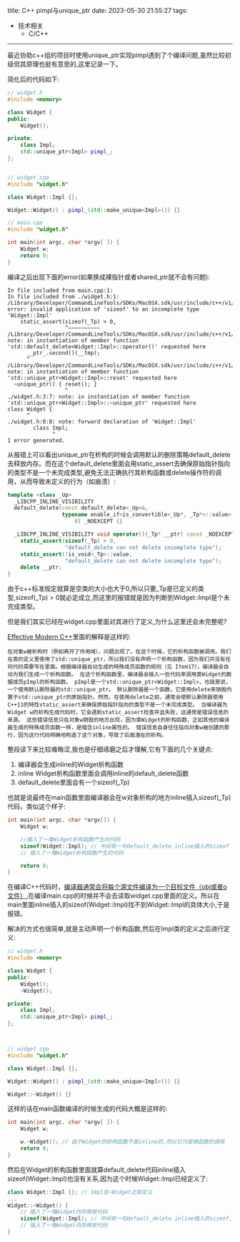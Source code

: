 title: C++ pimpl与unique_ptr
date: 2023-05-30 21:55:27
tags:
  - 技术相关
	- C/C++
---

最近协助c++组的项目时使用unique\_ptr实现pimpl遇到了个编译问题,虽然比较初级但其原理也挺有意思的,这里记录一下。

简化后的代码如下:

```C++
// widget.h
#include <memory>

class Widget {
public:
	Widget();

private:
	class Impl;
	std::unique_ptr<Impl> pimpl_;
};


// widget.cpp
#include "widget.h"

class Widget::Impl {};

Widget::Widget() : pimpl_(std::make_unique<Impl>()) {}

// main.cpp
#include "widget.h"

int main(int argc, char *argv[ ]) {
	Widget w;
	return 0;
}
```

编译之后出现下面的error(如果换成裸指针或者shared\_ptr就不会有问题):

```
In file included from main.cpp:1:
In file included from ./widget.h:1:
/Library/Developer/CommandLineTools/SDKs/MacOSX.sdk/usr/include/c++/v1/memory:1424:19: error: invalid application of 'sizeof' to an incomplete type 'Widget::Impl'
    static_assert(sizeof(_Tp) > 0,
                  ^~~~~~~~~~~
/Library/Developer/CommandLineTools/SDKs/MacOSX.sdk/usr/include/c++/v1/memory:1689:7: note: in instantiation of member function 'std::default_delete<Widget::Impl>::operator()' requested here
      __ptr_.second()(__tmp);
      ^
/Library/Developer/CommandLineTools/SDKs/MacOSX.sdk/usr/include/c++/v1/memory:1643:19: note: in instantiation of member function 'std::unique_ptr<Widget::Impl>::reset' requested here
  ~unique_ptr() { reset(); }
                  ^
./widget.h:3:7: note: in instantiation of member function 'std::unique_ptr<Widget::Impl>::~unique_ptr' requested here
class Widget {
      ^
./widget.h:8:8: note: forward declaration of 'Widget::Impl'
        class Impl;
              ^
1 error generated.
```

从报错上可以看出unique\_ptr在析构的时候会调用默认的删除策略default\_delete去释放内存。而在这个default\_delete里面会用static\_assert去确保原始指针指向的类型不是一个未完成类型,避免无法正确执行其析构函数或delete操作符的调用，从而导致未定义的行为（如崩溃）:

```c++
template <class _Up>
  _LIBCPP_INLINE_VISIBILITY
  default_delete(const default_delete<_Up>&,
                 typename enable_if<is_convertible<_Up*, _Tp*>::value>::type* =
                     0) _NOEXCEPT {}

  _LIBCPP_INLINE_VISIBILITY void operator()(_Tp* __ptr) const _NOEXCEPT {
    static_assert(sizeof(_Tp) > 0,
                  "default_delete can not delete incomplete type");
    static_assert(!is_void<_Tp>::value,
                  "default_delete can not delete incomplete type");
    delete __ptr;
}
```

由于c++标准规定就算是空类的大小也大于0,所以只要\_Tp是已定义的类型,sizeof(\_Tp) > 0就必定成立,而这里的报错就是因为判断到Widget::Impl是个未完成类型。

但是我们其实已经在widget.cpp里面对其进行了定义,为什么这里还会未完整呢?

[Effective Modern C++](https://cntransgroup.github.io/EffectiveModernCppChinese/4.SmartPointers/item22.html)里面的解释是这样的:

```
在对象w被析构时（例如离开了作用域），问题出现了。在这个时候，它的析构函数被调用。我们在类的定义里使用了std::unique_ptr，所以我们没有声明一个析构函数，因为我们并没有任何代码需要写在里面。根据编译器自动生成的特殊成员函数的规则（见 Item17），编译器会自动为我们生成一个析构函数。 在这个析构函数里，编译器会插入一些代码来调用类Widget的数据成员pImpl的析构函数。 pImpl是一个std::unique_ptr<Widget::Impl>，也就是说，一个使用默认删除器的std::unique_ptr。 默认删除器是一个函数，它使用delete来销毁内置于std::unique_ptr的原始指针。然而，在使用delete之前，通常会使默认删除器使用C++11的特性static_assert来确保原始指针指向的类型不是一个未完成类型。 当编译器为Widget w的析构生成代码时，它会遇到static_assert检查并且失败，这通常是错误信息的来源。 这些错误信息只在对象w销毁的地方出现，因为类Widget的析构函数，正如其他的编译器生成的特殊成员函数一样，是暗含inline属性的。 错误信息自身往往指向对象w被创建的那行，因为这行代码明确地构造了这个对象，导致了后面潜在的析构。
```

整段读下来比较难晦涩,我也是仔细琢磨之后才理解,它有下面的几个关键点:

1. 编译器会生成inline的Widget析构函数
2. inline Widget析构函数里面会调用inline的default\_delete函数
3. default\_delete里面会有一个sizeof(\_Tp)

也就是说最终在main函数里面编译器会在w对象析构的地方inline插入sizeof(\_Tp)代码，类似这个样子:

```c++
int main(int argc, char *argv[]) {
    Widget w;

    //插入了一堆Widget析构函数产生的代码
    sizeof(Widget::Impl); // 中间有一句default_delete inline插入的sizeof
    // 插入了一堆Widget析构函数产生的代码

    return 0;
}
```

在编译C++代码时，[编译器通常会将每个源文件编译为一个目标文件（obj或者o文件）](https://blog.islinjw.cn/2018/07/29/%E5%86%99%E7%BB%99%E5%AE%89%E5%8D%93%E7%A8%8B%E5%BA%8F%E5%91%98%E7%9A%84cc-%E7%BC%96%E8%AF%91%E5%85%A5%E9%97%A8/),在编译main.cpp的时候并不会去读取widget.cpp里面的定义。所以在main里面inline插入的sizeof(Widget::Impl)找不到Widget::Impl的具体大小,于是报错。


解决的方式也很简单,就是主动声明一个析构函数,然后在Impl类的定义之后进行定义:


```C++
// widget.h
#include <memory>

class Widget {
public:
	Widget();
	~Widget();

private:
	class Impl;
	std::unique_ptr<Impl> pimpl_;
};



// widget.cpp
#include "widget.h"

class Widget::Impl {};

Widget::Widget() : pimpl_(std::make_unique<Impl>()) {}

Widget::~Widget() {}
```

这样的话在main函数编译的时候生成的代码大概是这样的:

```C++
int main(int argc, char *argv[ ]) {
    Widget w;

    w.~Widget(); // 由于Widget的析构函数不是inline的,所以它只是做函数的调用
    return 0;
}
```

然后在Widget的析构函数里面就算default\_delete代码inline插入sizeof(Widget::Impl)也没有关系,因为这个时候Widget::Impl已经定义了:

```c++
class Widget::Impl {}; // Impl在~Widget之前定义
...
Widget::~Widget() {
	// 插入了一堆Widget内存释放代码
    sizeof(Widget::Impl); // 中间有一句default_delete inline插入的sizeof,但这个时候Widget::Impl已经定义了
    // 插入了一堆Widget内存释放代码
}
```

